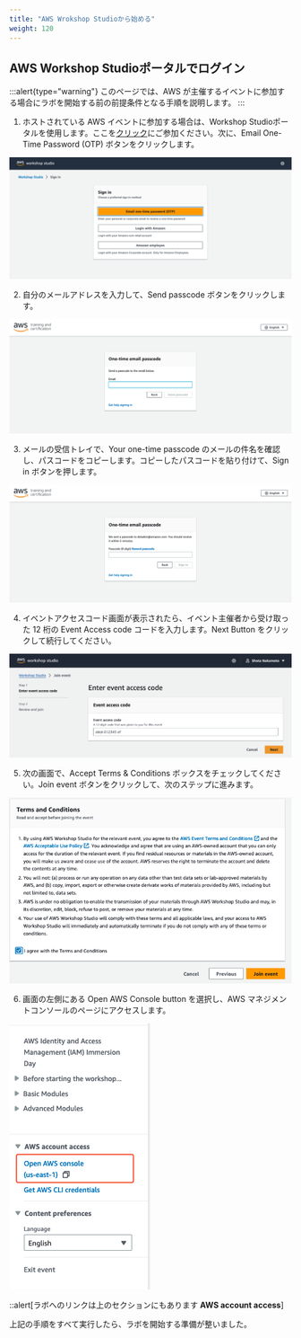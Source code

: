 ```yaml
---
title: "AWS Wrokshop Studioから始める"
weight: 120
---
```

## AWS Workshop Studioポータルでログイン

:::alert{type="warning"}
このページでは、AWS が主催するイベントに参加する場合にラボを開始する前の前提条件となる手順を説明します。
:::

1. ホストされている AWS イベントに参加する場合は、Workshop Studioポータルを使用します。ここを[クリック](https://catalog.us-east-1.prod.workshops.aws/join)にご参加ください。次に、Email One-Time Password (OTP) ボタンをクリックします。

![otp](/static/01_PreReq/01_02_WorkshopStudio/wss-otp.png)

2. 自分のメールアドレスを入力して、Send passcode ボタンをクリックします。

![email](/static/01_PreReq/01_02_WorkshopStudio/wss-email.png)

3. メールの受信トレイで、Your one-time passcode のメールの件名を確認し、パスコードをコピーします。コピーしたパスコードを貼り付けて、Sign in ボタンを押します。

![passcode](/static/01_PreReq/01_02_WorkshopStudio/wss-passcode.png)

4. イベントアクセスコード画面が表示されたら、イベント主催者から受け取った 12 桁の Event Access code コードを入力します。Next Button をクリックして続行してください。

![event-access](/static/01_PreReq/01_02_WorkshopStudio/wss-event-access.png)

5. 次の画面で、Accept Terms & Conditions ボックスをチェックしてください。Join event ボタンをクリックして、次のステップに進みます。

![t&c](/static/01_PreReq/01_02_WorkshopStudio/wss-t&c.png)

6. 画面の左側にある Open AWS Console button を選択し、AWS マネジメントコンソールのページにアクセスします。

![console](/static/01_PreReq/01_02_WorkshopStudio/wss-console.png)

::alert[ラボへのリンクは上のセクションにもあります **AWS account access**]

上記の手順をすべて実行したら、ラボを開始する準備が整いました。